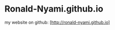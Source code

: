 Ronald-Nyami.github.io
======================

my website on github: [http://ronald-nyami.github.io]
